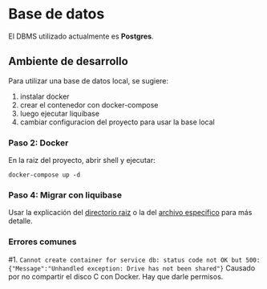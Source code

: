 # Base de datos

El DBMS utilizado actualmente es **Postgres**.

## Ambiente de desarrollo

Para utilizar una base de datos local, se sugiere:
1. instalar docker
2. crear el contenedor con docker-compose
3. luego ejecutar liquibase
4. cambiar configuracion del proyecto para usar la base local

### Paso 2: Docker

En la raiz del proyecto, abrir shell y ejecutar:

```shell
docker-compose up -d
```

### Paso 4: Migrar con liquibase

Usar la explicación del [directorio raiz](../README.md) o la del [archivo especifico](../dba/Documentacion/liquibase.md) para más detalle.

### Errores comunes

#1. `Cannot create container for service db: status code not OK but 500: {"Message":"Unhandled exception: Drive has not been shared"}` Causado por no compartir el disco C con Docker. Hay que darle permisos.
